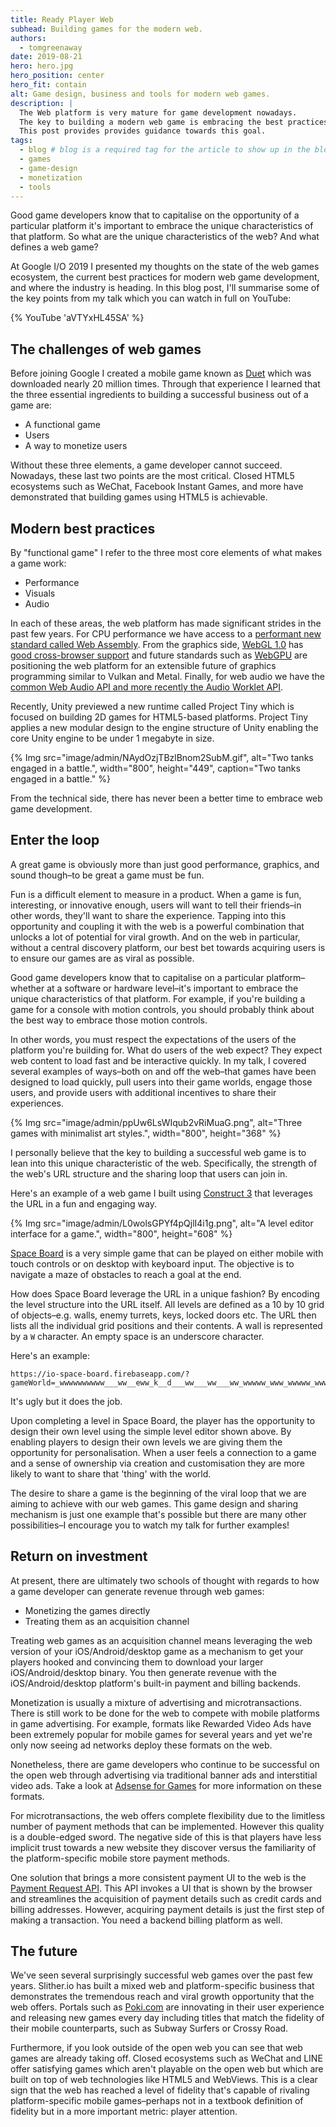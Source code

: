 ```yaml
---
title: Ready Player Web
subhead: Building games for the modern web.
authors:
  - tomgreenaway
date: 2019-08-21
hero: hero.jpg
hero_position: center
hero_fit: contain
alt: Game design, business and tools for modern web games.
description: |
  The Web platform is very mature for game development nowadays.
  The key to building a modern web game is embracing the best practices of game design and monetization.
  This post provides provides guidance towards this goal.
tags:
  - blog # blog is a required tag for the article to show up in the blog.
  - games
  - game-design
  - monetization
  - tools
---
```



Good game developers know that to capitalise on the opportunity of a particular platform it's important to embrace the unique characteristics of that platform. So what are the unique characteristics of the web? And what defines a web game?

At Google I/O 2019 I presented my thoughts on the state of the web games ecosystem, the current best practices for modern web game development, and where the industry is heading. In this blog post, I'll summarise some of the key points from my talk which you can watch in full on YouTube:

{% YouTube 'aVTYxHL45SA' %}

## The challenges of web games

Before joining Google I created a mobile game known as [Duet](https://www.duetgame.com) which was downloaded nearly 20 million times. Through that experience I learned that the three essential ingredients to building a successful business out of a game are:

- A functional game
- Users
- A way to monetize users

Without these three elements, a game developer cannot succeed. Nowadays, these last two points are the most critical. Closed HTML5 ecosystems such as WeChat, Facebook Instant Games, and more have demonstrated that building games using HTML5 is achievable.

## Modern best practices

By "functional game" I refer to the three most core elements of what makes a game work:

- Performance
- Visuals
- Audio

In each of these areas, the web platform has made significant strides in the past few years. For CPU performance we have access to a [performant new standard called Web Assembly](https://www.youtube.com/watch?v=njt-Qzw0mVY). From the graphics side, [WebGL 1.0](https://developer.mozilla.org/en-US/docs/Web/API/WebGL_API) has [good cross-browser support](https://developer.mozilla.org/en-US/docs/Web/API/WebGL_API#WebGL_1) and future standards such as [WebGPU](https://www.youtube.com/watch?v=K2JzIUIHIhc) are positioning the web platform for an extensible future of graphics programming similar to Vulkan and Metal. Finally, for web audio we have the [common Web Audio API and more recently the Audio Worklet API](https://www.youtube.com/watch?v=-GaD0RCp-Q0).

Recently, Unity previewed a new runtime called Project Tiny which is focused on building 2D games for HTML5-based platforms. Project Tiny applies a new modular design to the engine structure of Unity enabling the core Unity engine to be under 1 megabyte in size.

{% Img src="image/admin/NAydOzjTBzlBnom2SubM.gif", alt="Two tanks engaged in a battle.", width="800", height="449", caption="Two tanks engaged in a battle." %}

From the technical side, there has never been a better time to embrace web game development.

## Enter the loop

A great game is obviously more than just good performance, graphics, and sound though–to be great a game must be fun.

Fun is a difficult element to measure in a product. When a game is fun, interesting, or innovative enough, users will want to tell their friends–in other words, they'll want to share the experience. Tapping into this opportunity and coupling it with the web is a powerful combination that unlocks a lot of potential for viral growth. And on the web in particular, without a central discovery platform, our best bet towards acquiring users is to ensure our games are as viral as possible.

Good game developers know that to capitalise on a particular platform–whether at a software or hardware level–it's important to embrace the unique characteristics of that platform. For example, if you're building a game for a console with motion controls, you should probably think about the best way to embrace those motion controls.

In other words, you must respect the expectations of the users of the platform you're building for. What do users of the web expect? They expect web content to load fast and be interactive quickly. In my talk, I covered several examples of ways–both on and off the web–that games have been designed to load quickly, pull users into their game worlds, engage those users, and provide users with additional incentives to share their experiences.

{% Img src="image/admin/ppUw6LsWIqub2vRiMuaG.png", alt="Three games with minimalist art styles.", width="800", height="368" %}

I personally believe that the key to building a successful web game is to lean into this unique characteristic of the web. Specifically, the strength of the web's URL structure and the sharing loop that users can join in.

Here's an example of a web game I built using [Construct 3](http://construct.net) that leverages the URL in a fun and engaging way.

{% Img src="image/admin/L0wolsGPYf4pQjlI4i1g.png", alt="A level editor interface for a game.", width="800", height="608" %}

[Space Board](https://io-space-board.firebaseapp.com) is a very simple game that can be played on either mobile with touch controls or on desktop with keyboard input. The objective is to navigate a maze of obstacles to reach a goal at the end.

How does Space Board leverage the URL in a unique fashion? By encoding the level structure into the URL itself. All levels are defined as a 10 by 10 grid of objects–e.g. walls, enemy turrets, keys, locked doors etc. The URL then lists all the individual grid positions and their contents. A wall is represented by a `W` character. An empty space is an underscore character.

Here's an example:

```text
https://io-space-board.firebaseapp.com/?gameWorld=_wwwwwwwwww___ww__eww_k__d___ww___ww___ww_wwwww_www_wwwww_www___ww___ww_s_ww_f_ww___ww___wwwwwwwwwwww
```

It's ugly but it does the job.

Upon completing a level in Space Board, the player has the opportunity to design their own level using the simple level editor shown above. By enabling players to design their own levels we are giving them the opportunity for personalisation. When a user feels a connection to a game and a sense of ownership via creation and customisation they are more likely to want to share that 'thing' with the world.

The desire to share a game is the beginning of the viral loop that we are aiming to achieve with our web games. This game design and sharing mechanism is just one example that's possible but there are many other possibilities–I encourage you to watch my talk for further examples!

## Return on investment

At present, there are ultimately two schools of thought with regards to how a game developer can generate revenue through web games:

- Monetizing the games directly
- Treating them as an acquisition channel

Treating web games as an acquisition channel means leveraging the web version of your iOS/Android/desktop game as a mechanism to get your players hooked and convincing them to download your larger iOS/Android/desktop binary. You then generate revenue with the iOS/Android/desktop platform's built-in payment and billing backends.

Monetization is usually a mixture of advertising and microtransactions. There is still work to be done for the web to compete with mobile platforms in game advertising. For example, formats like Rewarded Video Ads have been extremely popular for mobile games for several years and yet we're only now seeing ad networks deploy these formats on the web.

Nonetheless, there are game developers who continue to be successful on the open web through advertising via traditional banner ads and interstitial video ads. Take a look at [Adsense for Games](https://support.google.com/adsense/answer/1705831) for more information on these formats.

For microtransactions, the web offers complete flexibility due to the limitless number of payment methods that can be implemented. However this quality is a double-edged sword. The negative side of this is that players have less implicit trust towards a new website they discover versus the familiarity of the platform-specific mobile store payment methods.

One solution that brings a more consistent payment UI to the web is the [Payment Request API](https://developers.google.com/web/fundamentals/payments/). This API invokes a UI that is shown by the browser and streamlines the acquisition of payment details such as credit cards and billing addresses. However, acquiring payment details is just the first step of making a transaction. You need a backend billing platform as well.

## The future

We've seen several surprisingly successful web games over the past few years. Slither.io has built a mixed web and platform-specific business that demonstrates the tremendous reach and viral growth opportunity that the web offers. Portals such as [Poki.com](https://poki.com/) are innovating in their user experience and releasing new games every day including titles that match the fidelity of their mobile counterparts, such as Subway Surfers or Crossy Road.

Furthermore, if you look outside of the open web you can see that web games are already taking off. Closed ecosystems such as WeChat and LINE offer satisfying games which aren't playable on the open web but which are built on top of web technologies like HTML5 and WebViews. This is a clear sign that the web has reached a level of fidelity that's capable of rivaling platform-specific mobile games–perhaps not in a textbook definition of fidelity but in a more important metric: player attention.


